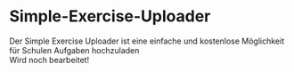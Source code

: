 # Simple-Exercise-Uploader
Der Simple Exercise Uploader ist eine einfache und kostenlose Möglichkeit für Schulen Aufgaben hochzuladen <br>
Wird noch bearbeitet!
